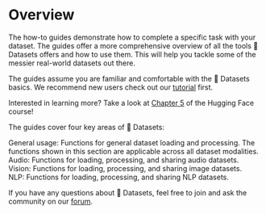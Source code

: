 # Overview

The how-to guides demonstrate how to complete a specific task with your dataset. The guides offer a more comprehensive overview of all the tools 🤗 Datasets offers and how to use them. This will help you tackle some of the messier real-world datasets out there.

The guides assume you are familiar and comfortable with the 🤗 Datasets basics. We recommend new users check out our [tutorial](./tutorial) first.

<Tip>

Interested in learning more? Take a look at [Chapter 5](https://huggingface.co/course/chapter5/1?fw=pt) of the Hugging Face course!

</Tip>

The guides cover four key areas of 🤗 Datasets:

<div>
    <span class="bg-pink-200 text-pink-900 dark:bg-pink-500 px-1 rounded font-bold">General usage</span>: Functions for general dataset loading and processing. The functions shown in this section are applicable across all dataset modalities.
</div>
<div>
    <span class="bg-yellow-200 text-yellow-900 dark:bg-yellow-500 px-1 rounded font-bold">Audio</span>: Functions for loading, processing, and sharing audio datasets.
</div>
<div>
    <span class="bg-green-200 text-green-900 dark:bg-green-500 px-1 rounded font-bold">Vision</span>: Functions for loading, processing, and sharing image datasets.
</div>
<div>
    <span class="bg-blue-200 text-blue-900 dark:bg-blue-500 px-1 rounded font-bold">NLP</span>: Functions for loading, processing, and sharing NLP datasets.
</div>

If you have any questions about 🤗 Datasets, feel free to join and ask the community on our [forum](https://discuss.huggingface.co/c/datasets/10).